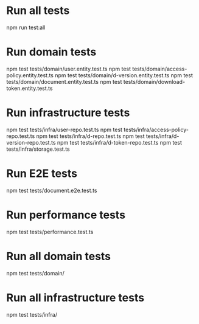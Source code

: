 # Run all tests
npm run test:all

# Run domain tests
npm test tests/domain/user.entity.test.ts
npm test tests/domain/access-policy.entity.test.ts
npm test tests/domain/d-version.entity.test.ts
npm test tests/domain/document.entity.test.ts
npm test tests/domain/download-token.entity.test.ts

# Run infrastructure tests
npm test tests/infra/user-repo.test.ts
npm test tests/infra/access-policy-repo.test.ts
npm test tests/infra/d-repo.test.ts
npm test tests/infra/d-version-repo.test.ts
npm test tests/infra/d-token-repo.test.ts
npm test tests/infra/storage.test.ts

# Run E2E tests
npm test tests/document.e2e.test.ts

# Run performance tests
npm test tests/performance.test.ts

# Run all domain tests
npm test tests/domain/

# Run all infrastructure tests
npm test tests/infra/

